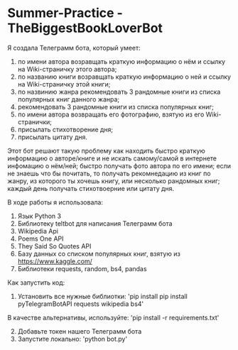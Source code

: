 # Summer-Practice - TheBiggestBookLoverBot

Я создала Телеграмм бота, который умеет:
1. по имени автора возравщать краткую информацию о нём и ссылку на Wiki-страничку этого автора;
2. по названию книги возравщать краткую информацию о ней и ссылку на Wiki-страничку этой книги;
3. по назвинию жанра рекомендовать 3 рандомные книги из списка популярных книг данного жанра;
4. рекомендовать 3 рандомные книги из списка популярных книг;
5. по имени автора возвращать его фотографию, взятую из его Wiki-странички;
6. присылать стихотворение дня;
7. присылать цитату дня.

Этот бот решают такую проблему как находить быстро краткую информацию о авторе/книге и не искать самому/самой в интернете инфомацию о нём/ней; быстро получать фото автора по его имени; если не знаешь что бы почитать, то получать рекомнедацию из книг по жанру, из которого ты хочешь книгу, или несколько рандомных книг; каждый день получать стихотвоерние или цитату дня.

В ходе работы я использовала:
1. Язык Python 3
2. Библиотеку teltbot для написания Телеграмм бота
3. Wikipedia Api
4. Poems One API
5. They Said So Quotes API
6. Базу данных со списком популярных книг, взятую из https://www.kaggle.com/
7. Библиотеки requests, random, bs4, pandas

Как запустить код:
1. Установить все нужные библиотки:
'pip install pip install pyTelegramBotAPI requests wikipedia bs4'

В качестве альтернативы, используйте:
'pip install -r requirements.txt'

2. Добавьте токен нашего Телеграмм бота
3. Запустите локально:
'python bot.py'


